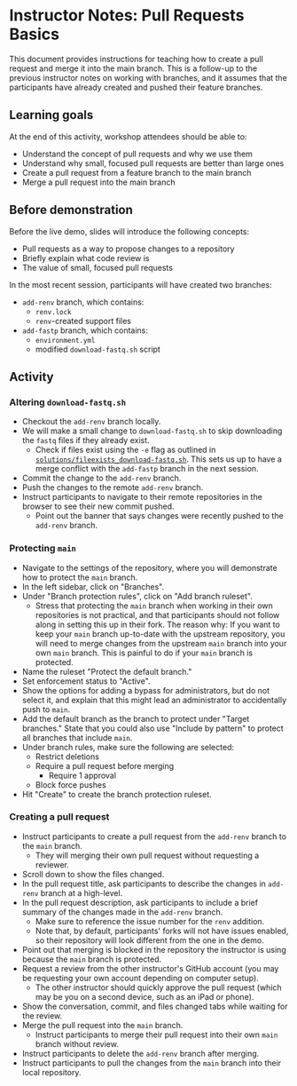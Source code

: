 # Instructor Notes: Pull Requests Basics

This document provides instructions for teaching how to create a pull request and merge it into the main branch.
This is a follow-up to the previous instructor notes on working with branches, and it assumes that the participants have already created and pushed their feature branches.

## Learning goals

At the end of this activity, workshop attendees should be able to:

* Understand the concept of pull requests and why we use them
* Understand why small, focused pull requests are better than large ones
* Create a pull request from a feature branch to the main branch
* Merge a pull request into the main branch

## Before demonstration

Before the live demo, slides will introduce the following concepts:

* Pull requests as a way to propose changes to a repository
* Briefly explain what code review is
* The value of small, focused pull requests

In the most recent session, participants will have created two branches:

* `add-renv` branch, which contains:
  * `renv.lock`
  * `renv`-created support files
* `add-fastp` branch, which contains:
  * `environment.yml`
  * modified `download-fastq.sh` script

## Activity

### Altering `download-fastq.sh`

* Checkout the `add-renv` branch locally.
* We will make a small change to `download-fastq.sh` to skip downloading the `fastq` files if they already exist.
  * Check if files exist using the `-e` flag as outlined in [`solutions/fileexists_download-fastq.sh`](solutions/fileexists_download-fastq.sh).
  This sets us up to have a merge conflict with the `add-fastp` branch in the next session.
* Commit the change to the `add-renv` branch.
* Push the changes to the remote `add-renv` branch.
* Instruct participants to navigate to their remote repositories in the browser to see their new commit pushed.
  * Point out the banner that says changes were recently pushed to the `add-renv` branch.

### Protecting `main`

* Navigate to the settings of the repository, where you will demonstrate how to protect the `main` branch.
* In the left sidebar, click on "Branches".
* Under "Branch protection rules", click on "Add branch ruleset".
  * Stress that protecting the `main` branch when working in their own repositories is not practical, and that participants should not follow along in setting this up in their fork.
  The reason why: If you want to keep your `main` branch up-to-date with the upstream repository, you will need to merge changes from the upstream `main` branch into your own `main` branch.
  This is painful to do if your `main` branch is protected.
* Name the ruleset "Protect the default branch."
* Set enforcement status to "Active".
* Show the options for adding a bypass for administrators, but do not select it, and explain that this might lead an administrator to accidentally push to `main`.
* Add the default branch as the branch to protect under "Target branches."
  State that you could also use "Include by pattern" to protect all branches that include `main`.
* Under branch rules, make sure the following are selected:
  * Restrict deletions
  * Require a pull request before merging
    * Require 1 approval
  * Block force pushes
* Hit "Create" to create the branch protection ruleset.

### Creating a pull request

* Instruct participants to create a pull request from the `add-renv` branch to the `main` branch.
  * They will merging their own pull request without requesting a reviewer.
* Scroll down to show the files changed.
* In the pull request title, ask participants to describe the changes in `add-renv` branch at a high-level.
* In the pull request description, ask participants to include a brief summary of the changes made in the `add-renv` branch.
  * Make sure to reference the issue number for the `renv` addition.
  * Note that, by default, participants' forks will not have issues enabled, so their repository will look different from the one in the demo.
* Point out that merging is blocked in the repository the instructor is using because the `main` branch is protected.
* Request a review from the other instructor's GitHub account (you may be requesting your own account depending on computer setup).
  * The other instructor should quickly approve the pull request (which may be you on a second device, such as an iPad or phone).
* Show the conversation, commit, and files changed tabs while waiting for the review.
* Merge the pull request into the `main` branch.
  * Instruct participants to merge their pull request into their own `main` branch without review.
* Instruct participants to delete the `add-renv` branch after merging.
* Instruct participants to pull the changes from the `main` branch into their local repository.
